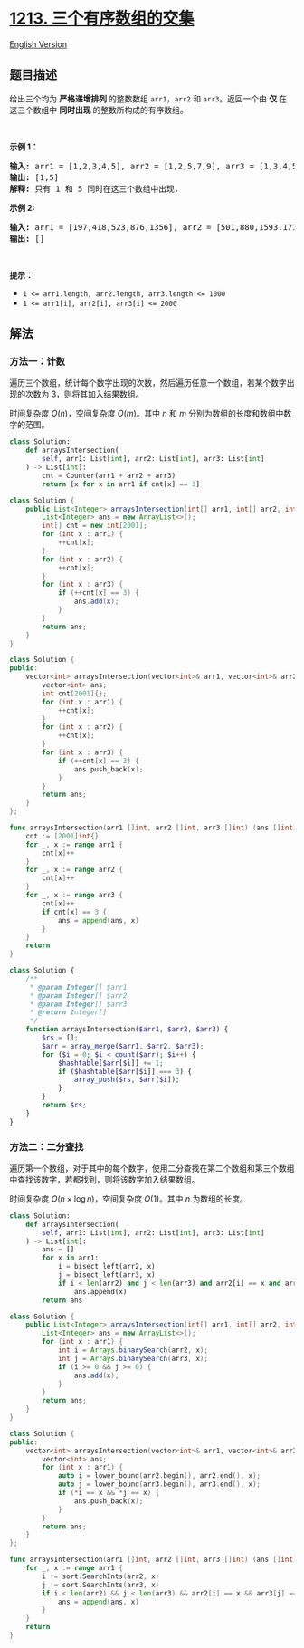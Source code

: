 # [1213. 三个有序数组的交集](https://leetcode.cn/problems/intersection-of-three-sorted-arrays)

[English Version](/solution/1200-1299/1213.Intersection%20of%20Three%20Sorted%20Arrays/README_EN.md)

<!-- tags:数组,哈希表,二分查找,计数 -->

## 题目描述

<!-- 这里写题目描述 -->

<p>给出三个均为 <strong>严格递增排列 </strong>的整数数组&nbsp;<code>arr1</code>，<code>arr2</code> 和&nbsp;<code>arr3</code>。返回一个由&nbsp;<strong>仅 </strong>在这三个数组中&nbsp;<strong>同时出现&nbsp;</strong>的整数所构成的有序数组。</p>

<p>&nbsp;</p>

<p><strong>示例 1：</strong></p>

<pre>
<strong>输入: </strong>arr1 = [1,2,3,4,5], arr2 = [1,2,5,7,9], arr3 = [1,3,4,5,8]
<strong>输出: </strong>[1,5]
<strong>解释: </strong>只有 1 和 5 同时在这三个数组中出现.
</pre>

<p><strong>示例 2:</strong></p>

<pre>
<strong>输入: </strong>arr1 = [197,418,523,876,1356], arr2 = [501,880,1593,1710,1870], arr3 = [521,682,1337,1395,1764]
<strong>输出: </strong>[]
</pre>

<p>&nbsp;</p>

<p><strong>提示：</strong></p>

<ul>
	<li><code>1 &lt;= arr1.length, arr2.length, arr3.length &lt;= 1000</code></li>
	<li><code>1 &lt;= arr1[i], arr2[i], arr3[i] &lt;= 2000</code></li>
</ul>

## 解法

### 方法一：计数

遍历三个数组，统计每个数字出现的次数，然后遍历任意一个数组，若某个数字出现的次数为 $3$，则将其加入结果数组。

时间复杂度 $O(n)$，空间复杂度 $O(m)$。其中 $n$ 和 $m$ 分别为数组的长度和数组中数字的范围。

<!-- tabs:start -->

```python
class Solution:
    def arraysIntersection(
        self, arr1: List[int], arr2: List[int], arr3: List[int]
    ) -> List[int]:
        cnt = Counter(arr1 + arr2 + arr3)
        return [x for x in arr1 if cnt[x] == 3]
```

```java
class Solution {
    public List<Integer> arraysIntersection(int[] arr1, int[] arr2, int[] arr3) {
        List<Integer> ans = new ArrayList<>();
        int[] cnt = new int[2001];
        for (int x : arr1) {
            ++cnt[x];
        }
        for (int x : arr2) {
            ++cnt[x];
        }
        for (int x : arr3) {
            if (++cnt[x] == 3) {
                ans.add(x);
            }
        }
        return ans;
    }
}
```

```cpp
class Solution {
public:
    vector<int> arraysIntersection(vector<int>& arr1, vector<int>& arr2, vector<int>& arr3) {
        vector<int> ans;
        int cnt[2001]{};
        for (int x : arr1) {
            ++cnt[x];
        }
        for (int x : arr2) {
            ++cnt[x];
        }
        for (int x : arr3) {
            if (++cnt[x] == 3) {
                ans.push_back(x);
            }
        }
        return ans;
    }
};
```

```go
func arraysIntersection(arr1 []int, arr2 []int, arr3 []int) (ans []int) {
	cnt := [2001]int{}
	for _, x := range arr1 {
		cnt[x]++
	}
	for _, x := range arr2 {
		cnt[x]++
	}
	for _, x := range arr3 {
		cnt[x]++
		if cnt[x] == 3 {
			ans = append(ans, x)
		}
	}
	return
}
```

```php
class Solution {
    /**
     * @param Integer[] $arr1
     * @param Integer[] $arr2
     * @param Integer[] $arr3
     * @return Integer[]
     */
    function arraysIntersection($arr1, $arr2, $arr3) {
        $rs = [];
        $arr = array_merge($arr1, $arr2, $arr3);
        for ($i = 0; $i < count($arr); $i++) {
            $hashtable[$arr[$i]] += 1;
            if ($hashtable[$arr[$i]] === 3) {
                array_push($rs, $arr[$i]);
            }
        }
        return $rs;
    }
}
```

<!-- tabs:end -->

### 方法二：二分查找

遍历第一个数组，对于其中的每个数字，使用二分查找在第二个数组和第三个数组中查找该数字，若都找到，则将该数字加入结果数组。

时间复杂度 $O(n \times \log n)$，空间复杂度 $O(1)$。其中 $n$ 为数组的长度。

<!-- tabs:start -->

```python
class Solution:
    def arraysIntersection(
        self, arr1: List[int], arr2: List[int], arr3: List[int]
    ) -> List[int]:
        ans = []
        for x in arr1:
            i = bisect_left(arr2, x)
            j = bisect_left(arr3, x)
            if i < len(arr2) and j < len(arr3) and arr2[i] == x and arr3[j] == x:
                ans.append(x)
        return ans
```

```java
class Solution {
    public List<Integer> arraysIntersection(int[] arr1, int[] arr2, int[] arr3) {
        List<Integer> ans = new ArrayList<>();
        for (int x : arr1) {
            int i = Arrays.binarySearch(arr2, x);
            int j = Arrays.binarySearch(arr3, x);
            if (i >= 0 && j >= 0) {
                ans.add(x);
            }
        }
        return ans;
    }
}
```

```cpp
class Solution {
public:
    vector<int> arraysIntersection(vector<int>& arr1, vector<int>& arr2, vector<int>& arr3) {
        vector<int> ans;
        for (int x : arr1) {
            auto i = lower_bound(arr2.begin(), arr2.end(), x);
            auto j = lower_bound(arr3.begin(), arr3.end(), x);
            if (*i == x && *j == x) {
                ans.push_back(x);
            }
        }
        return ans;
    }
};
```

```go
func arraysIntersection(arr1 []int, arr2 []int, arr3 []int) (ans []int) {
	for _, x := range arr1 {
		i := sort.SearchInts(arr2, x)
		j := sort.SearchInts(arr3, x)
		if i < len(arr2) && j < len(arr3) && arr2[i] == x && arr3[j] == x {
			ans = append(ans, x)
		}
	}
	return
}
```

<!-- tabs:end -->

<!-- end -->
